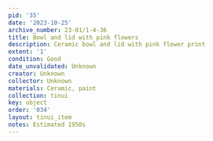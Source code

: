 ```yaml
---
pid: '35'
date: '2023-10-25'
archive_number: 23-01/1-4-36
title: Bowl and lid with pink flowers
description: Ceramic bowl and lid with pink flower print
extent: '1'
condition: Good
date_unvalidated: Unknown
creator: Unknown
collector: Unknown
materials: Ceramic, paint
collection: tinui
key: object
order: '034'
layout: tinui_item
notes: Estimated 1950s
---
```

